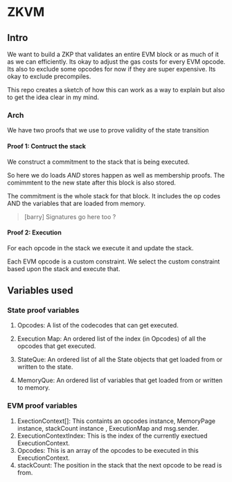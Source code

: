 # ZKVM 

## Intro 

We want to build a ZKP that validates an entire EVM block or as much of it as we can efficiently. Its okay to adjust the gas costs for every EVM opcode. Its also to exclude some opcodes for now if they are super expensive. Its okay to exclude precompiles. 

This repo creates a sketch of how this can work as a way to explain but also to get the idea clear in my mind. 


### Arch 

We have two proofs that we use to prove validity of the state transition 

#### Proof 1: Contruct the stack 

We construct a commitment to the stack that is being executed. 

So here we do loads *AND* stores happen as well as membership proofs. The comimmtent to the new state after this block is also stored. 

The commitment is the whole stack for that block. It includes the op codes AND the variables that are loaded from memory. 

>[barry] Signatures go here too ? 

#### Proof 2: Execution 

For each opcode in the stack we execute it and update the stack.

Each EVM opcode is a custom constraint. We select the custom constraint based upon the stack and execute that. 

## Variables used 


### State proof variables

1. Opcodes: A list of the codecodes that can get executed.
2. Execution Map: An ordered list of the index (in Opcodes) of all the opcodes that get executed.

3. StateQue: An ordered list of all the State objects that get loaded from or written to the state.
4. MemoryQue: An ordered list of variables that get loaded from or written to memory. 

### EVM proof variables 
1. ExectionContext[]: This containts an opcodes instance, MemoryPage instance, stackCount instance ,  ExecutionMap and msg.sender.  
2. ExecutionContextIndex: This is the index of the currently exectued ExecutionContext. 
2. Opcodes: This is an array of the opcodes to be executed in this ExecutionContext.
3. stackCount: The position in the stack that the next opcode to be read is from.

